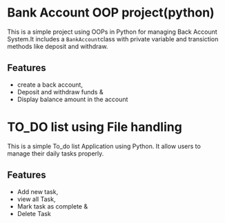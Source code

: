 # Bank Account OOP project(python)

This is a simple project using OOPs in Python for managing Back Account System.It includes a `BankAccount`class with private variable and transiction methods like deposit and withdraw.

## Features
- create a back account,
- Deposit and withdraw funds &
- Display balance amount in the account


# TO_DO list using File handling

This is a simple To_do list Application using Python. It allow users to manage their daily tasks properly. 

## Features
- Add new task,
- view all Task,
- Mark task as complete &
- Delete Task

